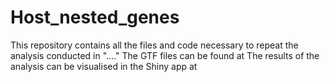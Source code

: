 # Host_nested_genes
This repository contains all the files and code necessary to repeat the analysis conducted in "...."
The GTF files can be found at 
The results of the analysis can be visualised in the Shiny app at 
